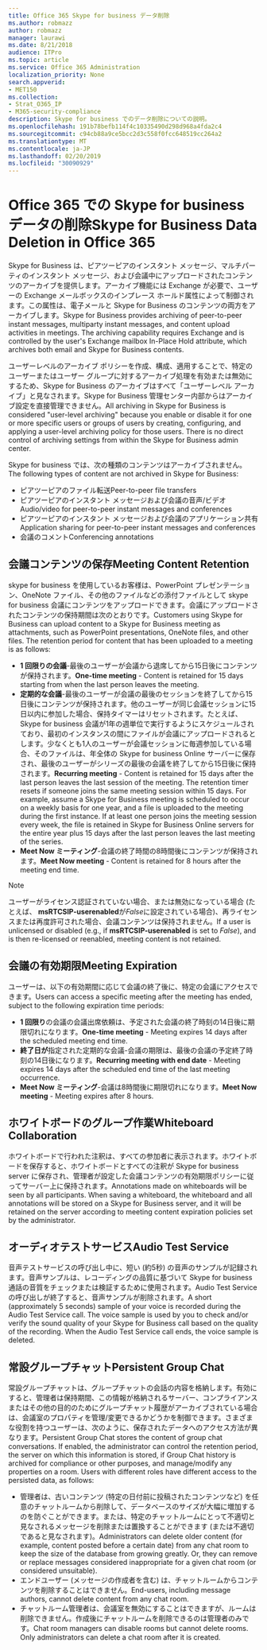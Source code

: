 ```yaml
---
title: Office 365 Skype for business データ削除
ms.author: robmazz
author: robmazz
manager: laurawi
ms.date: 8/21/2018
audience: ITPro
ms.topic: article
ms.service: Office 365 Administration
localization_priority: None
search.appverid:
- MET150
ms.collection:
- Strat_O365_IP
- M365-security-compliance
description: Skype for business でのデータ削除についての説明。
ms.openlocfilehash: 191b78befb114f4c10335490d298d968a4fda2c4
ms.sourcegitcommit: c94cb88a9ce5bcc2d3c558f0fcc648519cc264a2
ms.translationtype: MT
ms.contentlocale: ja-JP
ms.lasthandoff: 02/20/2019
ms.locfileid: "30090929"
---
```

# <a name="skype-for-business-data-deletion-in-office-365"></a><span data-ttu-id="d4be2-103">Office 365 での Skype for business データの削除</span><span class="sxs-lookup"><span data-stu-id="d4be2-103">Skype for Business Data Deletion in Office 365</span></span>

<span data-ttu-id="d4be2-p101">Skype for Business は、ピアツーピアのインスタント メッセージ、マルチパーティのインスタント メッセージ、および会議中にアップロードされたコンテンツのアーカイブを提供します。アーカイブ機能には Exchange が必要で、ユーザーの Exchange メールボックスのインプレース ホールド属性によって制御されます。この属性は、電子メールと Skype for Business のコンテンツの両方をアーカイブします。</span><span class="sxs-lookup"><span data-stu-id="d4be2-p101">Skype for Business provides archiving of peer-to-peer instant messages, multiparty instant messages, and content upload activities in meetings. The archiving capability requires Exchange and is controlled by the user's Exchange mailbox In-Place Hold attribute, which archives both email and Skype for Business contents.</span></span>

<span data-ttu-id="d4be2-p102">ユーザーレベルのアーカイブ ポリシーを作成、構成、適用することで、特定のユーザーまたはユーザー グループに対するアーカイブ処理を有効または無効にするため、Skype for Business のアーカイブはすべて「ユーザーレベル アーカイブ」と見なされます。Skype for Business 管理センター内部からはアーカイブ設定を直接管理できません。</span><span class="sxs-lookup"><span data-stu-id="d4be2-p102">All archiving in Skype for Business is considered "user-level archiving" because you enable or disable it for one or more specific users or groups of users by creating, configuring, and applying a user-level archiving policy for those users. There is no direct control of archiving settings from within the Skype for Business admin center.</span></span>

<span data-ttu-id="d4be2-108">Skype for business では、次の種類のコンテンツはアーカイブされません。</span><span class="sxs-lookup"><span data-stu-id="d4be2-108">The following types of content are not archived in Skype for Business:</span></span> 
- <span data-ttu-id="d4be2-109">ピアツーピアのファイル転送</span><span class="sxs-lookup"><span data-stu-id="d4be2-109">Peer-to-peer file transfers</span></span>
- <span data-ttu-id="d4be2-110">ピアツーピアのインスタント メッセージおよび会議の音声/ビデオ</span><span class="sxs-lookup"><span data-stu-id="d4be2-110">Audio/video for peer-to-peer instant messages and conferences</span></span>
- <span data-ttu-id="d4be2-111">ピアツーピアのインスタント メッセージおよび会議のアプリケーション共有</span><span class="sxs-lookup"><span data-stu-id="d4be2-111">Application sharing for peer-to-peer instant messages and conferences</span></span>
- <span data-ttu-id="d4be2-112">会議のコメント</span><span class="sxs-lookup"><span data-stu-id="d4be2-112">Conferencing annotations</span></span> 

## <a name="meeting-content-retention"></a><span data-ttu-id="d4be2-113">会議コンテンツの保存</span><span class="sxs-lookup"><span data-stu-id="d4be2-113">Meeting Content Retention</span></span>
<span data-ttu-id="d4be2-p103">skype for business を使用しているお客様は、PowerPoint プレゼンテーション、OneNote ファイル、その他のファイルなどの添付ファイルとして skype for business 会議にコンテンツをアップロードできます。会議にアップロードされたコンテンツの保持期間は次のとおりです。</span><span class="sxs-lookup"><span data-stu-id="d4be2-p103">Customers using Skype for Business can upload content to a Skype for Business meeting as attachments, such as PowerPoint presentations, OneNote files, and other files. The retention period for content that has been uploaded to a meeting is as follows:</span></span>
- <span data-ttu-id="d4be2-116">**1 回限りの会議**-最後のユーザーが会議から退席してから15日後にコンテンツが保持されます。</span><span class="sxs-lookup"><span data-stu-id="d4be2-116">**One-time meeting** - Content is retained for 15 days starting from when the last person leaves the meeting.</span></span>
- <span data-ttu-id="d4be2-p104">**定期的な会議**-最後のユーザーが会議の最後のセッションを終了してから15日後にコンテンツが保持されます。他のユーザーが同じ会議セッションに15日以内に参加した場合、保持タイマーはリセットされます。たとえば、Skype for business 会議が1年の週単位で実行するようにスケジュールされており、最初のインスタンスの間にファイルが会議にアップロードされるとします。少なくとも1人のユーザーが会議セッションに毎週参加している場合、そのファイルは、年全体の Skype for business Online サーバーに保存され、最後のユーザーがシリーズの最後の会議を終了してから15日後に保持されます。</span><span class="sxs-lookup"><span data-stu-id="d4be2-p104">**Recurring meeting** - Content is retained for 15 days after the last person leaves the last session of the meeting. The retention timer resets if someone joins the same meeting session within 15 days. For example, assume a Skype for Business meeting is scheduled to occur on a weekly basis for one year, and a file is uploaded to the meeting during the first instance. If at least one person joins the meeting session every week, the file is retained in Skype for Business Online servers for the entire year plus 15 days after the last person leaves the last meeting of the series.</span></span>
- <span data-ttu-id="d4be2-121">**Meet Now ミーティング**-会議の終了時間の8時間後にコンテンツが保持されます。</span><span class="sxs-lookup"><span data-stu-id="d4be2-121">**Meet Now meeting** - Content is retained for 8 hours after the meeting end time.</span></span>

> [!NOTE]
> <span data-ttu-id="d4be2-122">ユーザーがライセンス認証されていない場合、または無効になっている場合 (たとえば、 **msRTCSIP-userenabled**が*False*に設定されている場合)、再ライセンスまたは再度許可された場合、会議コンテンツは保持されません。</span><span class="sxs-lookup"><span data-stu-id="d4be2-122">If a user is unlicensed or disabled (e.g., if **msRTCSIP-userenabled** is set to *False*), and is then re-licensed or reenabled, meeting content is not retained.</span></span>

## <a name="meeting-expiration"></a><span data-ttu-id="d4be2-123">会議の有効期限</span><span class="sxs-lookup"><span data-stu-id="d4be2-123">Meeting Expiration</span></span>
<span data-ttu-id="d4be2-124">ユーザーは、以下の有効期間に応じて会議の終了後に、特定の会議にアクセスできます。</span><span class="sxs-lookup"><span data-stu-id="d4be2-124">Users can access a specific meeting after the meeting has ended, subject to the following expiration time periods:</span></span>
- <span data-ttu-id="d4be2-125">**1 回限り**の会議の会議出席依頼は、予定された会議の終了時刻の14日後に期限切れになります。</span><span class="sxs-lookup"><span data-stu-id="d4be2-125">**One-time meeting** - Meeting expires 14 days after the scheduled meeting end time.</span></span>
- <span data-ttu-id="d4be2-126">**終了日が**指定された定期的な会議-会議の期限は、最後の会議の予定終了時刻の14日後になります。</span><span class="sxs-lookup"><span data-stu-id="d4be2-126">**Recurring meeting with end date** - Meeting expires 14 days after the scheduled end time of the last meeting occurrence.</span></span>
- <span data-ttu-id="d4be2-127">**Meet Now ミーティング**-会議は8時間後に期限切れになります。</span><span class="sxs-lookup"><span data-stu-id="d4be2-127">**Meet Now meeting** - Meeting expires after 8 hours.</span></span>

## <a name="whiteboard-collaboration"></a><span data-ttu-id="d4be2-128">ホワイトボードのグループ作業</span><span class="sxs-lookup"><span data-stu-id="d4be2-128">Whiteboard Collaboration</span></span>
<span data-ttu-id="d4be2-p105">ホワイトボードで行われた注釈は、すべての参加者に表示されます。ホワイトボードを保存すると、ホワイトボードとすべての注釈が Skype for business server に保存され、管理者が設定した会議コンテンツの有効期限ポリシーに従ってサーバー上に保持されます。</span><span class="sxs-lookup"><span data-stu-id="d4be2-p105">Annotations made on whiteboards will be seen by all participants. When saving a whiteboard, the whiteboard and all annotations will be stored on a Skype for Business server, and it will be retained on the server according to meeting content expiration policies set by the administrator.</span></span>

## <a name="audio-test-service"></a><span data-ttu-id="d4be2-131">オーディオテストサービス</span><span class="sxs-lookup"><span data-stu-id="d4be2-131">Audio Test Service</span></span>
<span data-ttu-id="d4be2-p106">音声テストサービスの呼び出し中に、短い (約5秒) の音声のサンプルが記録されます。音声サンプルは、レコーディングの品質に基づいて Skype for business 通話の音質をチェックまたは検証するために使用されます。Audio Test Service の呼び出しが終了すると、音声サンプルが削除されます。</span><span class="sxs-lookup"><span data-stu-id="d4be2-p106">A short (approximately 5 seconds) sample of your voice is recorded during the Audio Test Service call. The voice sample is used by you to check and/or verify the sound quality of your Skype for Business call based on the quality of the recording. When the Audio Test Service call ends, the voice sample is deleted.</span></span>

## <a name="persistent-group-chat"></a><span data-ttu-id="d4be2-135">常設グループチャット</span><span class="sxs-lookup"><span data-stu-id="d4be2-135">Persistent Group Chat</span></span>
<span data-ttu-id="d4be2-p107">常設グループチャットは、グループチャットの会話の内容を格納します。有効にすると、管理者は保持期間、この情報が格納されるサーバー、コンプライアンスまたはその他の目的のためにグループチャット履歴がアーカイブされている場合は、会議室のプロパティを管理/変更できるかどうかを制御できます。さまざまな役割を持つユーザーは、次のように、保存されたデータへのアクセス方法が異なります。</span><span class="sxs-lookup"><span data-stu-id="d4be2-p107">Persistent Group Chat stores the content of group chat conversations. If enabled, the administrator can control the retention period, the server on which this information is stored, if Group Chat history is archived for compliance or other purposes, and manage/modify any properties on a room. Users with different roles have different access to the persisted data, as follows:</span></span>
- <span data-ttu-id="d4be2-p108">管理者は、古いコンテンツ (特定の日付前に投稿されたコンテンツなど) を任意のチャットルームから削除して、データベースのサイズが大幅に増加するのを防ぐことができます。または、特定のチャットルームにとって不適切と見なされるメッセージを削除または置換することができます (または不適切であると見なされます)。</span><span class="sxs-lookup"><span data-stu-id="d4be2-p108">Administrators can delete older content (for example, content posted before a certain date) from any chat room to keep the size of the database from growing greatly. Or, they can remove or replace messages considered inappropriate for a given chat room (or considered unsuitable).</span></span>
- <span data-ttu-id="d4be2-141">エンドユーザー (メッセージの作成者を含む) は、チャットルームからコンテンツを削除することはできません。</span><span class="sxs-lookup"><span data-stu-id="d4be2-141">End-users, including message authors, cannot delete content from any chat room.</span></span>
- <span data-ttu-id="d4be2-p109">チャットルーム管理者は、会議室を無効にすることはできますが、ルームは削除できません。作成後にチャットルームを削除できるのは管理者のみです。</span><span class="sxs-lookup"><span data-stu-id="d4be2-p109">Chat room managers can disable rooms but cannot delete rooms. Only administrators can delete a chat room after it is created.</span></span>